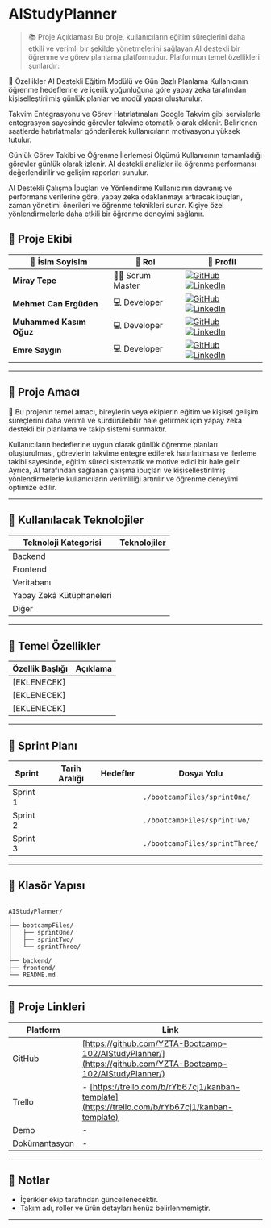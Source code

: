 
# AIStudyPlanner

> 📚 Proje Açıklaması
Bu proje, kullanıcıların eğitim süreçlerini daha etkili ve verimli bir şekilde yönetmelerini sağlayan AI destekli bir öğrenme ve görev planlama platformudur. Platformun temel özellikleri şunlardır:

🚀 Özellikler
AI Destekli Eğitim Modülü ve Gün Bazlı Planlama
Kullanıcının öğrenme hedeflerine ve içerik yoğunluğuna göre yapay zeka tarafından kişiselleştirilmiş günlük planlar ve modül yapısı oluşturulur.

Takvim Entegrasyonu ve Görev Hatırlatmaları
Google Takvim gibi servislerle entegrasyon sayesinde görevler takvime otomatik olarak eklenir. Belirlenen saatlerde hatırlatmalar gönderilerek kullanıcıların motivasyonu yüksek tutulur.

Günlük Görev Takibi ve Öğrenme İlerlemesi Ölçümü
Kullanıcının tamamladığı görevler günlük olarak izlenir. AI destekli analizler ile öğrenme performansı değerlendirilir ve gelişim raporları sunulur.

AI Destekli Çalışma İpuçları ve Yönlendirme
Kullanıcının davranış ve performans verilerine göre, yapay zeka odaklanmayı artıracak ipuçları, zaman yönetimi önerileri ve öğrenme teknikleri sunar. Kişiye özel yönlendirmelerle daha etkili bir öğrenme deneyimi sağlanır.


## 👥 Proje Ekibi

| 👤 İsim Soyisim | 🚀 Rol | 🔗 Profil |
|----------------------|---------------|-----------|
| **Miray Tepe** | 👩‍💼 Scrum Master | [![GitHub](https://img.shields.io/badge/GitHub-181717?style=flat-square&logo=github&logoColor=white)](https://github.com/MirayTepe) [![LinkedIn](https://img.shields.io/badge/LinkedIn-0A66C2?style=flat-square&logo=linkedin&logoColor=white)](https://www.linkedin.com/in/miraytepe/) |
| **Mehmet Can Ergüden** | 💻 Developer | [![GitHub](https://img.shields.io/badge/GitHub-181717?style=flat-square&logo=github&logoColor=white)](https://github.com/mehmeterguden) [![LinkedIn](https://img.shields.io/badge/LinkedIn-0A66C2?style=flat-square&logo=linkedin&logoColor=white)](https://www.linkedin.com/in/mehmeterguden/) |
| **Muhammed Kasım Oğuz**| 💻 Developer | [![GitHub](https://img.shields.io/badge/GitHub-181717?style=flat-square&logo=github&logoColor=white)](https://github.com/kasimoguzz) [![LinkedIn](https://img.shields.io/badge/LinkedIn-0A66C2?style=flat-square&logo=linkedin&logoColor=white)](https://www.linkedin.com/in/muhammed-kasim-oguz/) |
| **Emre Saygın** | 💻 Developer | [![GitHub](https://img.shields.io/badge/GitHub-181717?style=flat-square&logo=github&logoColor=white)](https://github.com/emresaygin59) [![LinkedIn](https://img.shields.io/badge/LinkedIn-0A66C2?style=flat-square&logo=linkedin&logoColor=white)](https://www.linkedin.com/in/emresaygin/) |

---

## 🎯 Proje Amacı

📝 Bu projenin temel amacı, bireylerin veya ekiplerin eğitim ve kişisel gelişim süreçlerini daha verimli ve sürdürülebilir hale getirmek için yapay zeka destekli bir planlama ve takip sistemi sunmaktır.

Kullanıcıların hedeflerine uygun olarak günlük öğrenme planları oluşturulması, görevlerin takvime entegre edilerek hatırlatılması ve ilerleme takibi sayesinde, eğitim süreci sistematik ve motive edici bir hale gelir. Ayrıca, AI tarafından sağlanan çalışma ipuçları ve kişiselleştirilmiş yönlendirmelerle kullanıcıların verimliliği artırılır ve öğrenme deneyimi optimize edilir.

---

## 🧠 Kullanılacak Teknolojiler

| Teknoloji Kategorisi | Teknolojiler |
|----------------------|--------------|
| Backend |  |
| Frontend |  |
| Veritabanı |  |
| Yapay Zekâ Kütüphaneleri |  |
| Diğer |  |

---

## 🧩 Temel Özellikler

| Özellik Başlığı | Açıklama |
|------------------|----------|
| [EKLENECEK] |  |
| [EKLENECEK] |  |
| [EKLENECEK] |  |

---

## 📅 Sprint Planı

| Sprint | Tarih Aralığı | Hedefler | Dosya Yolu |
|--------|---------------|----------|------------|
| Sprint 1 |  |  | `./bootcampFiles/sprintOne/` |
| Sprint 2 |  |  | `./bootcampFiles/sprintTwo/` |
| Sprint 3 |  |  | `./bootcampFiles/sprintThree/` |

---

## 📁 Klasör Yapısı

```

AIStudyPlanner/
│
├── bootcampFiles/
│   ├── sprintOne/
│   ├── sprintTwo/
│   └── sprintThree/
│
├── backend/
├── frontend/
└── README.md

```

---

## 🔗 Proje Linkleri

| Platform | Link |
|----------|------|
| GitHub | [https://github.com/YZTA-Bootcamp-102/AIStudyPlanner/](https://github.com/YZTA-Bootcamp-102/AIStudyPlanner/) |
| Trello | - [https://trello.com/b/rYb67cj1/kanban-template](https://trello.com/b/rYb67cj1/kanban-template) |
| Demo | - |
| Dokümantasyon | - |

---

## 📝 Notlar

- İçerikler ekip tarafından güncellenecektir.
- Takım adı, roller ve ürün detayları henüz belirlenmemiştir.

---
